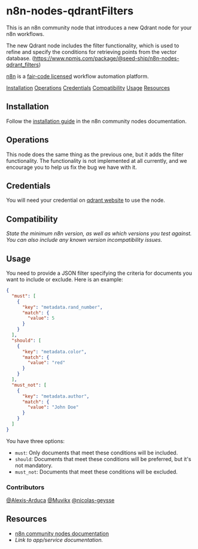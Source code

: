 # n8n-nodes-qdrantFilters

This is an n8n community node that introduces a new Qdrant node for your n8n workflows.

The new Qdrant node includes the filter functionality, which is used to refine and specify the conditions for retrieving points from the vector database.
(https://www.npmjs.com/package/@seed-ship/n8n-nodes-qdrant_filters)

[n8n](https://n8n.io/) is a [fair-code licensed](https://docs.n8n.io/reference/license/) workflow automation platform.

[Installation](#installation)
[Operations](#operations)
[Credentials](#credentials)
[Compatibility](#compatibility)
[Usage](#usage)
[Resources](#resources)

## Installation

Follow the [installation guide](https://docs.n8n.io/integrations/community-nodes/installation/) in the n8n community nodes documentation.

## Operations

This node does the same thing as the previous one, but it adds the filter functionality. The functionality is not implemented at all currently, and we encourage you to help us fix the bug we have with it.

## Credentials

You will need your credential on [qdrant website](https://qdrant.tech/) to use the node.

## Compatibility

_State the minimum n8n version, as well as which versions you test against. You can also include any known version incompatibility issues._

## Usage

You need to provide a JSON filter specifying the criteria for documents you want to include or exclude. Here is an example:

```json
{
  "must": [
    {
      "key": "metadata.rand_number",
      "match": {
        "value": 5
      }
    }
  ],
  "should": [
    {
      "key": "metadata.color",
      "match": {
        "value": "red"
      }
    }
  ],
  "must_not": [
    {
      "key": "metadata.author",
      "match": {
        "value": "John Doe"
      }
    }
  ]
}
```

You have three options:

- `must`: Only documents that meet these conditions will be included.
- `should`: Documents that meet these conditions will be preferred, but it's not mandatory.
- `must_not`: Documents that meet these conditions will be excluded.

### Contributors
[@Alexis-Arduca](https://github.com/Alexis-Arduca) [@Muvikx](https://github.com/Muvikx) [@nicolas-geysse](https://github.com/nicolas-geysse)

## Resources

* [n8n community nodes documentation](https://docs.n8n.io/integrations/community-nodes/)
* _Link to app/service documentation._
